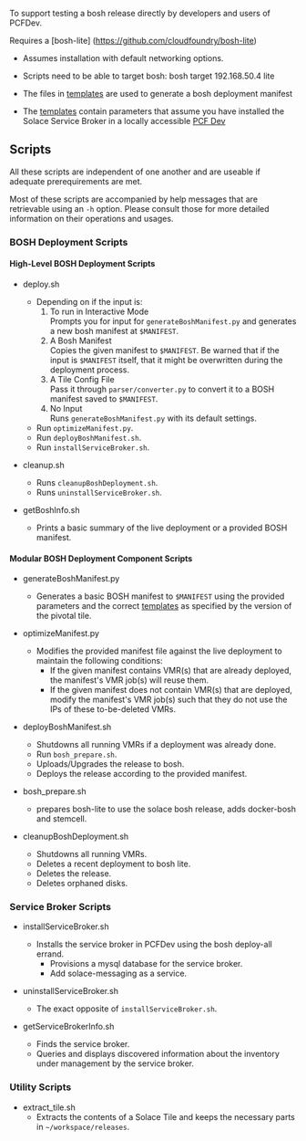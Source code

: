 
To support testing a bosh release directly by developers and users of PCFDev.

Requires a [bosh-lite] (https://github.com/cloudfoundry/bosh-lite) 
- Assumes installation with default networking options. 
- Scripts need to be able to target bosh: bosh target 192.168.50.4 lite


- The files in [templates](../templates/) are used to generate a bosh deployment manifest
- The [templates](../templates) contain parameters that assume you have installed the Solace Service Broker in a locally accessible [PCF Dev](https://pivotal.io/pcf-dev)

## Scripts

All these scripts are independent of one another and are useable if adequate prerequirements are met.

Most of these scripts are accompanied by help messages that are retrievable using an `-h` option. Please consult those for more detailed information on their operations and usages.

### BOSH Deployment Scripts

#### High-Level BOSH Deployment Scripts

* deploy.sh
  * Depending on if the input is:
    1. To run in Interactive Mode  
      Prompts you for input for `generateBoshManifest.py` and generates a new bosh manifest at `$MANIFEST`.
    2. A Bosh Manifest  
      Copies the given manifest to `$MANIFEST`. Be warned that if the input is `$MANIFEST` itself, that it might be overwritten during the deployment process.
    3. A Tile Config File  
      Pass it through `parser/converter.py` to convert it to a BOSH manifest saved to `$MANIFEST`.
    4. No Input  
      Runs `generateBoshManifest.py` with its default settings.
  * Run `optimizeManifest.py`.
  * Run `deployBoshManifest.sh`.
  * Run `installServiceBroker.sh`.
  
* cleanup.sh
  * Runs `cleanupBoshDeployment.sh`.
  * Runs `uninstallServiceBroker.sh`.

* getBoshInfo.sh
  * Prints a basic summary of the live deployment or a provided BOSH manifest.

#### Modular BOSH Deployment Component Scripts

* generateBoshManifest.py
  * Generates a basic BOSH manifest to `$MANIFEST` using the provided parameters and the correct [templates](./templates) as specified by the version of the pivotal tile.
  
* optimizeManifest.py
  * Modifies the provided manifest file against the live deployment to maintain the following conditions:
    * If the given manifest contains VMR(s) that are already deployed, the manifest's VMR job(s) will reuse them.
    * If the given manifest does not contain VMR(s) that are deployed, modify the manifest's VMR job(s) such that they do not use the IPs of these to-be-deleted VMRs.

* deployBoshManifest.sh
  * Shutdowns all running VMRs if a deployment was already done.
  * Run `bosh_prepare.sh`.
  * Uploads/Upgrades the release to bosh.
  * Deploys the release according to the provided manifest.

* bosh_prepare.sh
  * prepares bosh-lite to use the solace bosh release, adds docker-bosh and stemcell.

* cleanupBoshDeployment.sh 
  * Shutdowns all running VMRs.
  * Deletes a recent deployment to bosh lite.
  * Deletes the release.
  * Deletes orphaned disks.

### Service Broker Scripts
    
* installServiceBroker.sh
  * Installs the service broker in PCFDev using the bosh deploy-all errand.
    * Provisions a mysql database for the service broker.
    * Add solace-messaging as a service.
  
* uninstallServiceBroker.sh
  * The exact opposite of `installServiceBroker.sh`.

* getServiceBrokerInfo.sh
  * Finds the service broker.
  * Queries and displays discovered information about the inventory under management by the service broker.
  
### Utility Scripts

* extract_tile.sh
  * Extracts the contents of a Solace Tile and keeps the necessary parts in `~/workspace/releases`.
